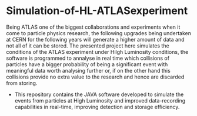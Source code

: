 # Simulation-of-HL-ATLASexperiment
Being ATLAS one of the biggest collaborations and experiments when it come to particle physics research, the following upgrades being undertaken at CERN for the following years will generate a higher amount of data and not all of it can be stored. The presented project here simulates the conditions of the ATLAS experiment under Hilgh Luminosity conditions, the software is programmed to annalyse in real time which collisions of particles have a bigger probability of being a significant event with meaningful data worth analysing further or, if on the other hand this collisions provide no extra value to the research and hence are discarded from storing. 


- This repository contains the JAVA software developed to simulate the events from particles at High Luminosity and improved data-recording capabilities in real-time, improving detection and storage efficiency.
